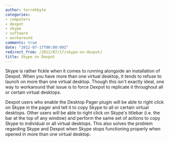 ```yaml
---
author: terrehbyte
categories:
- computers
- dexpot
- skype
- software
- workaround
comments: true
date: "2012-07-17T00:00:00Z"
redirect_from: /2012/07/17/skype-on-dexpot/
title: Skype on Dexpot
---
```

Skype is rather fickle when it comes to running alongside an installation of
Dexpot. When you have more than one virtual desktop, it tends to refuse to
launch on more than one virtual desktop. Though this isn't exactly ideal, one
way to workaround that issue is to force Dexpot to replicate it throughout all
or certain virtual desktops.  

Dexpot users who enable the Desktop Pager plugin will be able to right click on
Skype in the pager and tell it to copy Skype to all or certain virtual desktops.
Other users will be able to right click on Skype's titlebar (i.e. the bar at the
top of any window) and perform the same set of actions to copy Skype to
individual or all virtual desktops. This also solves the problem regarding Skype
and Dexpot when Skype stops functioning properly when opened in more than one
virtual desktop.  